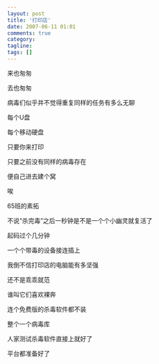 ```yaml
---
layout: post
title: '打印店'
date: 2007-06-11 01:01
comments: true
category: 
tagline: 
tags: []
---
```

    

来也匆匆

去也匆匆

病毒们似乎并不觉得重复同样的任务有多么无聊

每个U盘

每个移动硬盘

只要你来打印

只要之前没有同样的病毒存在

便自己进去建个窝

唉

65班的素拓

不说“杀完毒”之后一秒钟是不是一个个小幽灵就复活了

起码过个几分钟

一个个带毒的设备接连插上

我倒不信打印店的电脑能有多坚强

还不是乖乖就范

谁叫它们喜欢裸奔

连个免费版的杀毒软件都不装

整个一个病毒库

人家测试杀毒软件直接上就好了

平台都准备好了
